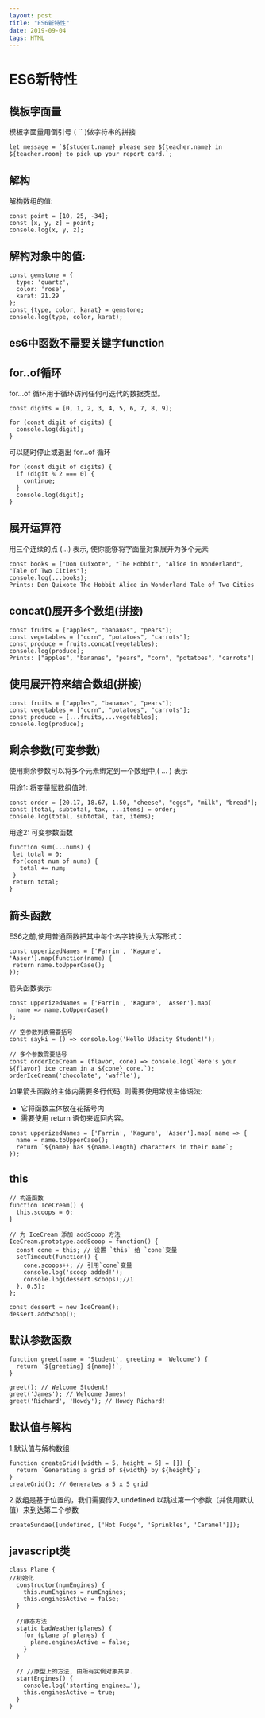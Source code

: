 ```yaml
---
layout: post
title: "ES6新特性"
date: 2019-09-04 
tags: HTML  
---
```


# ES6新特性

## 模板字面量
模板字面量用倒引号 ( `` )做字符串的拼接
```
let message = `${student.name} please see ${teacher.name} in ${teacher.room} to pick up your report card.`;
```

## 解构
解构数组的值:
```
const point = [10, 25, -34];
const [x, y, z] = point;
console.log(x, y, z);
```

## 解构对象中的值:
```
const gemstone = {
  type: 'quartz',
  color: 'rose',
  karat: 21.29
};
const {type, color, karat} = gemstone;
console.log(type, color, karat);
```

## es6中函数不需要关键字function
## for..of循环
for...of 循环用于循环访问任何可迭代的数据类型。
```
const digits = [0, 1, 2, 3, 4, 5, 6, 7, 8, 9];

for (const digit of digits) {
  console.log(digit);
}
```
可以随时停止或退出 for...of 循环
```
for (const digit of digits) {
  if (digit % 2 === 0) {
    continue;
  }
  console.log(digit);
}
```

## 展开运算符
用三个连续的点 (...) 表示,
使你能够将字面量对象展开为多个元素
```
const books = ["Don Quixote", "The Hobbit", "Alice in Wonderland", "Tale of Two Cities"];
console.log(...books);
Prints: Don Quixote The Hobbit Alice in Wonderland Tale of Two Cities
```

## concat()展开多个数组(拼接)
```
const fruits = ["apples", "bananas", "pears"];
const vegetables = ["corn", "potatoes", "carrots"];
const produce = fruits.concat(vegetables);
console.log(produce);
Prints: ["apples", "bananas", "pears", "corn", "potatoes", "carrots"]
```

## 使用展开符来结合数组(拼接)
```
const fruits = ["apples", "bananas", "pears"];
const vegetables = ["corn", "potatoes", "carrots"];
const produce = [...fruits,...vegetables];
console.log(produce);
```

## 剩余参数(可变参数)
 使用剩余参数可以将多个元素绑定到一个数组中,( ... ) 表示

 用途1: 将变量赋数组值时:
 ```
 const order = [20.17, 18.67, 1.50, "cheese", "eggs", "milk", "bread"];
 const [total, subtotal, tax, ...items] = order;
 console.log(total, subtotal, tax, items);
 ```

 用途2: 可变参数函数
 ```
 function sum(...nums) {
  let total = 0;
  for(const num of nums) {
    total += num;
  }
  return total;
}
 ```

 ## 箭头函数
 ES6之前,使用普通函数把其中每个名字转换为大写形式：
 ```
 const upperizedNames = ['Farrin', 'Kagure', 'Asser'].map(function(name) {
  return name.toUpperCase();
});
 ```
 箭头函数表示:
 ```
 const upperizedNames = ['Farrin', 'Kagure', 'Asser'].map(
   name => name.toUpperCase()
 );
 ```

 ```
 // 空参数列表需要括号
const sayHi = () => console.log('Hello Udacity Student!');

// 多个参数需要括号
const orderIceCream = (flavor, cone) => console.log(`Here's your ${flavor} ice cream in a ${cone} cone.`);
orderIceCream('chocolate', 'waffle');
 ```

如果箭头函数的主体内需要多行代码, 则需要使用常规主体语法:
 - 它将函数主体放在花括号内
 - 需要使用 return 语句来返回内容。
```
const upperizedNames = ['Farrin', 'Kagure', 'Asser'].map( name => {
  name = name.toUpperCase();
  return `${name} has ${name.length} characters in their name`;
});
```

## this
```
// 构造函数
function IceCream() {
  this.scoops = 0;
}

// 为 IceCream 添加 addScoop 方法
IceCream.prototype.addScoop = function() {
  const cone = this; // 设置 `this` 给 `cone`变量
  setTimeout(function() {
    cone.scoops++; // 引用`cone`变量
    console.log('scoop added!');
    console.log(dessert.scoops);//1
  }, 0.5);
};

const dessert = new IceCream();
dessert.addScoop();
```

## 默认参数函数
```
function greet(name = 'Student', greeting = 'Welcome') {
  return `${greeting} ${name}!`;
}

greet(); // Welcome Student!
greet('James'); // Welcome James!
greet('Richard', 'Howdy'); // Howdy Richard!
```

## 默认值与解构
1.默认值与解构数组
```
function createGrid([width = 5, height = 5] = []) {
  return `Generating a grid of ${width} by ${height}`;
}
createGrid(); // Generates a 5 x 5 grid
```
2.数组是基于位置的，我们需要传入 undefined 以跳过第一个参数（并使用默认值）来到达第二个参数
```
createSundae([undefined, ['Hot Fudge', 'Sprinkles', 'Caramel']]);
```

## javascript类
```
class Plane {
//初始化
  constructor(numEngines) {
    this.numEngines = numEngines;
    this.enginesActive = false;
  }

  //静态方法
  static badWeather(planes) {
    for (plane of planes) {
      plane.enginesActive = false;
    }
  }

  // //原型上的方法, 由所有实例对象共享.
  startEngines() {
    console.log('starting engines…');
    this.enginesActive = true;
  }
}
```
